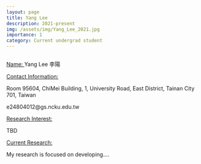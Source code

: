 ```yaml
---
layout: page
title: Yang Lee
description: 2021-present
img: /assets/img/Yang_Lee_2021.jpg
importance: 1
category: Current undergrad student
---
```


<div class="row">
    <div class="col-sm-4 mt-3 mt-md-0">
        <img class="img-fluid rounded z-depth-1" src="{{ '/assets/img/Yang_Lee_2021.jpg' | relative_url }}" alt="" title="example image"/>
    </div>
</div>

<a href="#"> Name: </a> 
Yang Lee 李陽

<a href="#"> Contact Information: </a>

<p>Room 95604, ChiMei Building, 1, University Road, East District, Tainan City 701, Taiwan</p>
e24804012@gs.ncku.edu.tw

<a href="#"> Research Interest: </a>

TBD

<a href="#"> Current Research: </a>

My research is focused on developing.... 